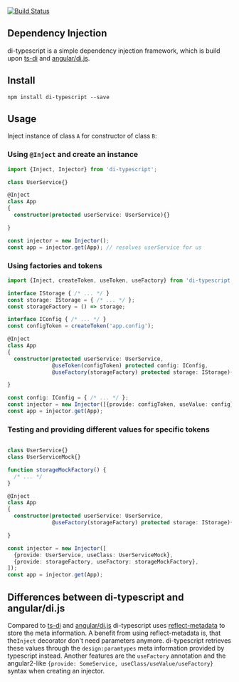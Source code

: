 [![Build Status](https://travis-ci.org/RobinBuschmann/ts-di.png?branch=master)](https://travis-ci.org/RobinBuschmann/ts-di)

## Dependency Injection

di-typescript is a simple dependency injection framework, which is build upon 
[ts-di](https://github.com/KostyaTretyak/ts-di) and 
[angular/di.js](https://github.com/angular/di.js). 

## Install

```
npm install di-typescript --save
```

## Usage

Inject instance of class `A` for constructor of class `B`:

### Using `@Inject` and create an instance

```typescript
import {Inject, Injector} from 'di-typescript';

class UserService{}

@Inject
class App
{
  constructor(protected userService: UserService){}

}

const injector = new Injector();
const app = injector.get(App); // resolves userService for us

```

### Using factories and tokens

```typescript
import {Inject, createToken, useToken, useFactory} from 'di-typescript';

interface IStorage { /* ... */ }
const storage: IStorage = { /* ... */ };
const storageFactory = () => storage;

interface IConfig { /* ... */ }
const configToken = createToken('app.config');

@Inject
class App
{
  constructor(protected userService: UserService,
              @useToken(configToken) protected config: IConfig,
              @useFactory(storageFactory) protected storage: IStorage){}

}

const config: IConfig = { /* ... */ };
const injector = new Injector([{provide: configToken, useValue: config}]);
const app = injector.get(App);

```

### Testing and providing different values for specific tokens

```typescript

class UserService{}
class UserServiceMock{}

function storageMockFactory() {
  /* ... */
}

@Inject
class App
{
  constructor(protected userService: UserService,
              @useFactory(storageFactory) protected storage: IStorage){}

}

const injector = new Injector([
  {provide: UserService, useClass: UserServiceMock},
  {provide: storageFactory, useFactory: storageMockFactory},
]);
const app = injector.get(App);
```

## Differences between di-typescript and angular/di.js
Compared to [ts-di](https://github.com/KostyaTretyak/ts-di) and [angular/di.js](https://github.com/angular/di.js) 
di-typescript uses [reflect-metadata](https://www.npmjs.com/package/reflect-metadata) 
to store the meta information. A benefit from using reflect-metadata is, that the`Inject` 
decorator don't need parameters anymore. di-typescript retrieves these values
through the `design:paramtypes` meta information provided by typescript instead. Another
features are the `useFactory` annotation and the angular2-like 
`{provide: SomeService, useClass/useValue/useFactory}` syntax when creating an injector.